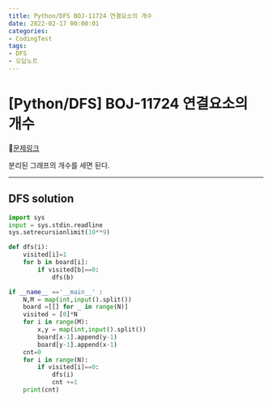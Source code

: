 ```yaml
---
title: Python/DFS BOJ-11724 연결요소의 개수
date: 2022-02-17 00:00:01
categories:
- CodingTest
tags:
- DFS
- 오답노트
---
```


# [Python/DFS] BOJ-11724 연결요소의 개수

📌[문제링크](https://www.acmicpc.net/problem/11724)

분리된 그래프의 개수를 세면 된다. 

---

## DFS solution
```python
import sys
input = sys.stdin.readline
sys.setrecursionlimit(10**9)

def dfs(i):
    visited[i]=1
    for b in board[i]:
        if visited[b]==0:
            dfs(b)

if __name__ =='__main__' :
    N,M = map(int,input().split())
    board =[[] for _ in range(N)]
    visited = [0]*N
    for i in range(M):
        x,y = map(int,input().split())
        board[x-1].append(y-1)
        board[y-1].append(x-1)
    cnt=0
    for i in range(N):
        if visited[i]==0:
            dfs(i)
            cnt +=1
    print(cnt)

```
